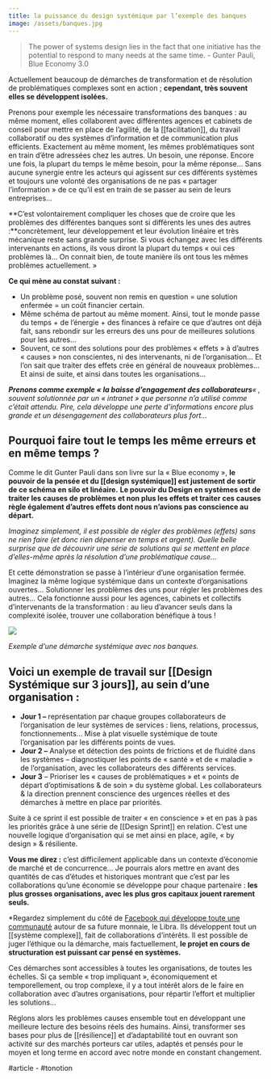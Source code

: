 ```yaml
---
title: la puissance du design systémique par l’exemple des banques
image: /assets/banques.jpg
---
```


> The power of systems design lies in the fact that one initiative has the potential to respond to many needs at the same time. - Gunter Pauli, Blue Economy 3.0

Actuellement beaucoup de démarches de transformation et de résolution de problématiques complexes sont en action ; **cependant, très souvent elles se développent isolées.**

Prenons pour exemple les nécessaire transformations des banques : au même moment, elles collaborent avec différentes agences et cabinets de conseil pour mettre en place de l’agilité, de la [[facilitation]], du travail collaboratif ou des systèmes d’information et de communication plus efficients. Exactement au même moment, les mêmes problématiques sont en train d’être adressées chez les autres. Un besoin, une réponse. Encore une fois, la plupart du temps le même besoin, pour la même réponse… Sans aucune synergie entre les acteurs qui agissent sur ces différents systèmes et toujours une volonté des organisations de ne pas « partager l’information » de ce qu’il est en train de se passer au sein de leurs entreprises…

**C’est volontairement compliquer les choses que de croire que les problèmes des différentes banques sont si différents les unes des autres :**concrètement, leur développement et leur évolution linéaire et très mécanique reste sans grande surprise. Si vous échangez avec les différents intervenants en actions, ils vous diront la plupart du temps « oui ces problèmes là… On connait bien, de toute manière ils ont tous les mêmes problèmes actuellement. »

**Ce qui mène au constat suivant :**

- Un problème posé, souvent non remis en question = une solution enfermée = un coût financier certain.
- Même schéma de partout au même moment. Ainsi, tout le monde passe du temps + de l’énergie + des finances à refaire ce que d’autres ont déjà fait, sans rebondir sur les erreurs des uns pour de meilleures solutions pour les autres…
- Souvent, ce sont des solutions pour des problèmes « effets » à d’autres « causes » non conscientes, ni des intervenants, ni de l’organisation… Et l’on sait que traiter des effets crée en général de nouveaux problèmes… Et ainsi de suite, et ainsi dans toutes les organisations…

***Prenons comme exemple « la baisse d’engagement des collaborateurs**« , souvent solutionnée par un « intranet » que personne n’a utilisé comme c’était attendu. Pire, cela développe une perte d’informations encore plus grande et un désengagement des collaborateurs plus fort…*

## **Pourquoi faire tout le temps les même erreurs et en même temps ?**

Comme le dit Gunter Pauli dans son livre sur la « Blue economy », **le pouvoir de la pensée et du [[design systémique]] est justement de sortir de ce schéma en silo et linéaire.** **Le pouvoir du Design en systèmes est de traiter les causes de problèmes et non plus les effets et traiter ces causes règle également d’autres effets dont nous n’avions pas conscience au départ.**

*Imaginez simplement, il est possible de régler des problèmes (effets) sans ne rien faire (et donc rien dépenser en temps et argent). Quelle belle surprise que de découvrir une série de solutions qui se mettent en place d’elles-même après la résolution d’une problématique cause…*

Et cette démonstration se passe à l’intérieur d’une organisation fermée. Imaginez la même logique systémique dans un contexte d’organisations ouvertes… Solutionner les problèmes des uns pour régler les problèmes des autres… Cela fonctionne aussi pour les agences, cabinets et collectifs d’intervenants de la transformation : au lieu d’avancer seuls dans la complexité isolée, trouver une collaboration bénéfique à tous !

![]({{page.image}})

*Exemple d’une démarche systémique avec nos banques.*

## **Voici un exemple de travail sur [[Design Systémique sur 3 jours]], au sein d’une organisation :**

- **Jour 1 –** représentation par chaque groupes collaborateurs de l’organisation de leur systèmes de services : liens, relations, processus, fonctionnements… Mise à plat visuelle systémique de toute l’organisation par les différents points de vues.
- **Jour 2 –** Analyse et détection des points de frictions et de fluidité dans les systèmes – diagnostiquer les points de « santé » et de « maladie » de l’organisation, avec les collaborateurs des différents services.
- **Jour 3** – Prioriser les « causes de problématiques » et « points de départ d’optimisations & de soin » du système global. Les collaborateurs & la direction prennent conscience des urgences réelles et des démarches à mettre en place par priorités.

Suite à ce sprint il est possible de traiter « en conscience » et en pas à pas les priorités grâce à une série de [[Design Sprint]] en relation. C’est une nouvelle logique d’organisation qui se met ainsi en place, agile, « by design » & résiliente.

**Vous me direz :** c’est difficilement applicable dans un contexte d’économie de marché et de concurrence… Je pourrais alors mettre en avant des quantités de cas d’études et historiques montrant que c’est par les collaborations qu’une économie se développe pour chaque partenaire : **les plus grosses organisations, avec les plus gros capitaux jouent rarement seuls.**

*Regardez simplement du côté de [Facebook qui développe toute une communauté](https://libra.org/en-US/partners/) autour de sa future monnaie, le Libra. Ils développent tout un [[système complexe]], fait de collaborations d’intérêts. Il est possible de juger l’éthique ou la démarche, mais factuellement, **le projet en cours de structuration est puissant car pensé en systèmes.**

Ces démarches sont accessibles à toutes les organisations, de toutes les échelles. Si ça semble « trop impliquant », économiquement et temporellement, ou trop complexe, il y a tout intérêt alors de le faire en collaboration avec d’autres organisations, pour répartir l’effort et multiplier les solutions…

Réglons alors les problèmes causes ensemble tout en développant une meilleure lecture des besoins réels des humains. Ainsi, transformer ses bases pour plus de [[résilience]] et d’adaptabilité tout en ouvrant son activité sur des marchés porteurs car utiles, adaptés et pensés pour le moyen et long terme en accord avec notre monde en constant changement.

#article - #tonotion 
